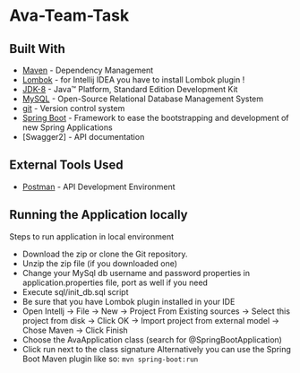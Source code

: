 # Ava-Team-Task
## Built With
 - [Maven](https://maven.apache.org/) - Dependency Management
 - [Lombok](https://projectlombok.org/) - for Intellij IDEA you have to install Lombok plugin !
 - [JDK-8](https://www.oracle.com/java/technologies/javase-jdk8-downloads.html) - Java™ Platform, Standard Edition Development Kit
 - [MySQL](https://www.mysql.com/) - Open-Source Relational Database Management System
 - [git](https://git-scm.com/) - Version control system
 - [Spring Boot](https://spring.io/projects/spring-boot) - Framework to ease the bootstrapping and development of new Spring Applications
 - [Swagger2] - API documentation
 
## External Tools Used
 - [Postman](https://www.postman.com/) - API Development Environment
 
## Running the Application locally
Steps to run application in local environment
 - Download the zip or clone the Git repository.
 - Unzip the zip file (if you downloaded one)
 - Change your MySql db username and password properties in application.properties file, port as well if you need
 - Execute sql/init_db.sql script
 - Be sure that you have Lombok plugin installed in your IDE
 - Open Intellj -> File  -> New -> Project From Existing sources -> Select this project from disk -> Click OK -> Import project from external model -> Chose Maven -> Click Finish
 - Choose the AvaApplication class (search for @SpringBootApplication)
 - Click run next to the class signature
Alternatively you can use the Spring Boot Maven plugin like so:
 `mvn spring-boot:run`


